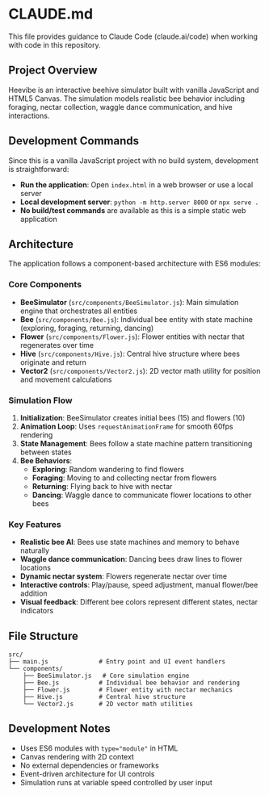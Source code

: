 # CLAUDE.md

This file provides guidance to Claude Code (claude.ai/code) when working with code in this repository.

## Project Overview

Heevibe is an interactive beehive simulator built with vanilla JavaScript and HTML5 Canvas. The simulation models realistic bee behavior including foraging, nectar collection, waggle dance communication, and hive interactions.

## Development Commands

Since this is a vanilla JavaScript project with no build system, development is straightforward:

- **Run the application**: Open `index.html` in a web browser or use a local server
- **Local development server**: `python -m http.server 8000` or `npx serve .`
- **No build/test commands** are available as this is a simple static web application

## Architecture

The application follows a component-based architecture with ES6 modules:

### Core Components

- **BeeSimulator** (`src/components/BeeSimulator.js`): Main simulation engine that orchestrates all entities
- **Bee** (`src/components/Bee.js`): Individual bee entity with state machine (exploring, foraging, returning, dancing)
- **Flower** (`src/components/Flower.js`): Flower entities with nectar that regenerates over time
- **Hive** (`src/components/Hive.js`): Central hive structure where bees originate and return
- **Vector2** (`src/components/Vector2.js`): 2D vector math utility for position and movement calculations

### Simulation Flow

1. **Initialization**: BeeSimulator creates initial bees (15) and flowers (10)
2. **Animation Loop**: Uses `requestAnimationFrame` for smooth 60fps rendering
3. **State Management**: Bees follow a state machine pattern transitioning between states
4. **Bee Behaviors**:
   - **Exploring**: Random wandering to find flowers
   - **Foraging**: Moving to and collecting nectar from flowers
   - **Returning**: Flying back to hive with nectar
   - **Dancing**: Waggle dance to communicate flower locations to other bees

### Key Features

- **Realistic bee AI**: Bees use state machines and memory to behave naturally
- **Waggle dance communication**: Dancing bees draw lines to flower locations
- **Dynamic nectar system**: Flowers regenerate nectar over time
- **Interactive controls**: Play/pause, speed adjustment, manual flower/bee addition
- **Visual feedback**: Different bee colors represent different states, nectar indicators

## File Structure

```
src/
├── main.js              # Entry point and UI event handlers
└── components/
    ├── BeeSimulator.js   # Core simulation engine
    ├── Bee.js           # Individual bee behavior and rendering
    ├── Flower.js        # Flower entity with nectar mechanics
    ├── Hive.js          # Central hive structure
    └── Vector2.js       # 2D vector math utilities
```

## Development Notes

- Uses ES6 modules with `type="module"` in HTML
- Canvas rendering with 2D context
- No external dependencies or frameworks
- Event-driven architecture for UI controls
- Simulation runs at variable speed controlled by user input